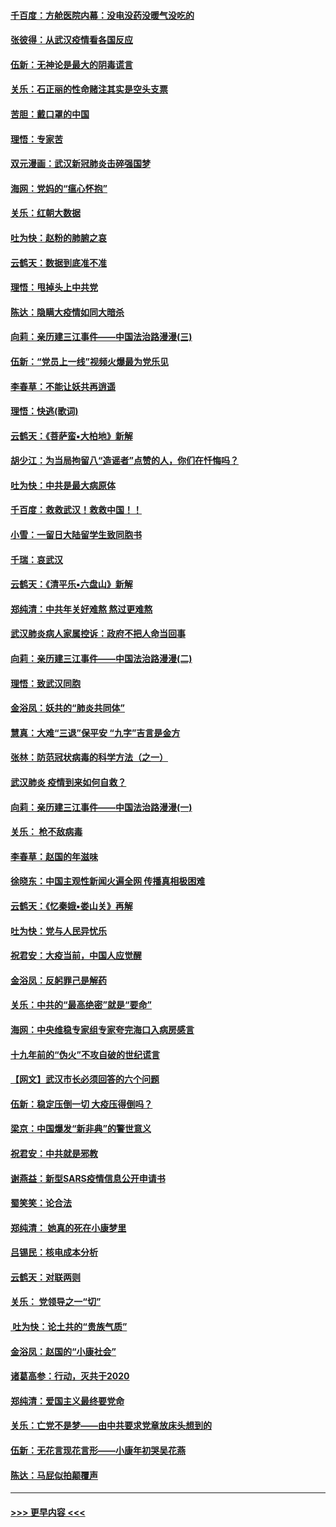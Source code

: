 #### [千百度：方舱医院内幕：没电没药没暖气没吃的](../pages/nsc993/n11850211.md?t=02071333) 
#### [张彼得：从武汉疫情看各国反应](../pages/nsc993/n11850102.md?t=02071333) 
#### [伍新：无神论是最大的阴毒谎言](../pages/nsc993/n11846129.md?t=02071333) 
#### [关乐：石正丽的性命赌注其实是空头支票](../pages/nsc993/n11846109.md?t=02071333) 
#### [苦胆：戴口罩的中国](../pages/nsc993/n11845576.md?t=02071333) 
#### [理悟：专家苦](../pages/nsc993/n11845564.md?t=02071333) 
#### [双元漫画：武汉新冠肺炎击碎强国梦](../pages/nsc993/n11843320.md?t=02071333) 
#### [海网：党妈的“瘟心怀抱”](../pages/nsc993/n11840740.md?t=02071333) 
#### [关乐：红朝大数据](../pages/nsc993/n11840675.md?t=02071333) 
#### [吐为快：赵粉的肺腑之哀](../pages/nsc993/n11840618.md?t=02071333) 
#### [云鹤天：数据到底准不准](../pages/nsc993/n11840325.md?t=02071333) 
#### [理悟：甩掉头上中共党](../pages/nsc993/n11838826.md?t=02071333) 
#### [陈达：隐瞒大疫情如同大暗杀](../pages/nsc993/n11838771.md?t=02071333) 
#### [向莉：亲历建三江事件——中国法治路漫漫(三)](../pages/nsc993/n11831825.md?t=02071333) 
#### [伍新：“党员上一线”视频火爆最为党乐见](../pages/nsc993/n11838200.md?t=02071333) 
#### [李春草：不能让妖共再逍遥](../pages/nsc993/n11838102.md?t=02071333) 
#### [理悟：快逃(歌词)](../pages/nsc993/n11838083.md?t=02071333) 
#### [云鹤天：《菩萨蛮▪大柏地》新解](../pages/nsc993/n11838059.md?t=02071333) 
#### [胡少江：为当局拘留八“造谣者”点赞的人，你们在忏悔吗？](../pages/nsc993/n11836801.md?t=02071333) 
#### [吐为快：中共是最大病原体](../pages/nsc993/n11836748.md?t=02071333) 
#### [千百度：救救武汉！救救中国！！](../pages/nsc993/n11836145.md?t=02071333) 
#### [小雪：一留日大陆留学生致同胞书](../pages/nsc993/n11834624.md?t=02071333) 
#### [千瑞：哀武汉](../pages/nsc993/n11833647.md?t=02071333) 
#### [云鹤天：《清平乐▪六盘山》新解](../pages/nsc993/n11833611.md?t=02071333) 
#### [郑纯清：中共年关好难熬 熬过更难熬](../pages/nsc993/n11833489.md?t=02071333) 
#### [武汉肺炎病人家属控诉：政府不把人命当回事](../pages/nsc993/n11833205.md?t=02071333) 
#### [向莉：亲历建三江事件——中国法治路漫漫(二)](../pages/nsc993/n11829102.md?t=02071333) 
#### [理悟：致武汉同胞](../pages/nsc993/n11831522.md?t=02071333) 
#### [金浴凤：妖共的“肺炎共同体”](../pages/nsc993/n11829448.md?t=02071333) 
#### [慧真：大难“三退”保平安 “九字”吉言是金方](../pages/nsc993/n11829501.md?t=02071333) 
#### [张林：防范冠状病毒的科学方法（之一）](../pages/nsc993/n11828618.md?t=02071333) 
#### [武汉肺炎 疫情到来如何自救？](../pages/nsc993/n11827632.md?t=02071333) 
#### [向莉：亲历建三江事件——中国法治路漫漫(一)](../pages/nsc993/n11827190.md?t=02071333) 
#### [关乐： 枪不敌病毒](../pages/nsc993/n11826746.md?t=02071333) 
#### [李春草：赵国的年滋味](../pages/nsc993/n11826321.md?t=02071333) 
#### [徐晓东：中国主观性新闻火遍全网 传播真相极困难](../pages/nsc993/n11826508.md?t=02071333) 
#### [云鹤天：《忆秦娥▪娄山关》再解](../pages/nsc993/n11824682.md?t=02071333) 
#### [吐为快：党与人民异忧乐](../pages/nsc993/n11824660.md?t=02071333) 
#### [祝君安：大疫当前，中国人应觉醒](../pages/nsc993/n11821946.md?t=02071333) 
#### [金浴凤：反躬罪己是解药](../pages/nsc993/n11820280.md?t=02071333) 
#### [关乐：中共的“最高绝密”就是“要命”](../pages/nsc993/n11816946.md?t=02071333) 
#### [海网：中央维稳专家组专家夸完海口入病房感言](../pages/nsc993/n11815138.md?t=02071333) 
#### [十九年前的“伪火”不攻自破的世纪谎言](../pages/nsc993/n11813238.md?t=02071333) 
#### [【网文】武汉市长必须回答的六个问题](../pages/nsc993/n11813848.md?t=02071333) 
#### [伍新：稳定压倒一切 大疫压得倒吗？](../pages/nsc993/n11812634.md?t=02071333) 
#### [梁京：中国爆发“新非典”的警世意义](../pages/nsc993/n11812554.md?t=02071333) 
#### [祝君安：中共就是邪教](../pages/nsc993/n11812431.md?t=02071333) 
#### [谢燕益：新型SARS疫情信息公开申请书](../pages/nsc993/n11808840.md?t=02071333) 
#### [蜀笑笑：论合法](../pages/nsc993/n11808064.md?t=02071333) 
#### [郑纯清： 她真的死在小康梦里](../pages/nsc993/n11806623.md?t=02071333) 
#### [吕锡民：核电成本分析](../pages/nsc993/n11806284.md?t=02071333) 
#### [云鹤天：对联两则](../pages/nsc993/n11805957.md?t=02071333) 
#### [关乐： 党领导之一“切”](../pages/nsc993/n11804505.md?t=02071333) 
#### [ 吐为快：论土共的“贵族气质”](../pages/nsc993/n11804490.md?t=02071333) 
#### [金浴凤：赵国的“小康社会”](../pages/nsc993/n11804452.md?t=02071333) 
#### [诸葛高参：行动，灭共于2020](../pages/nsc993/n11804120.md?t=02071333) 
#### [郑纯清：爱国主义最终要党命](../pages/nsc993/n11802197.md?t=02071333) 
#### [关乐：亡党不是梦——由中共要求党章放床头想到的](../pages/nsc993/n11802156.md?t=02071333) 
#### [伍新：无花言现花言形——小康年初哭吴花燕](../pages/nsc993/n11800044.md?t=02071333) 
#### [陈达：马屁似拍颠覆声](../pages/nsc993/n11800010.md?t=02071333) 

----
#### [ >>> 更早内容 <<< ](../indexes/nsc993-earlier.md)
